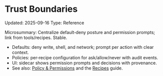 # Trust Boundaries
Updated: 2025-09-16
Type: Reference

Microsummary: Centralize default‑deny posture and permission prompts; link from tools/recipes. Stable.

- Defaults: deny write, shell, and network; prompt per action with clear context.
- Policies: per‑recipe configuration for ask/allow/never with audit events.
- UI: sidecar shows permission prompts and decisions with provenance.
- See also: [Policy & Permissions](../guide/policy_permissions.md) and the [Recipes](../guide/recipes.md) guide.
